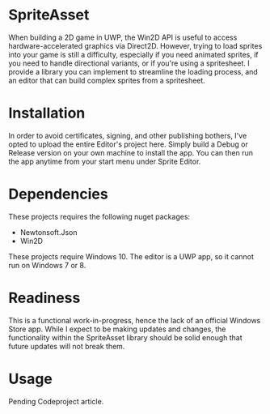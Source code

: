 # SpriteAsset

When building a 2D game in UWP, the Win2D API is useful to access hardware-accelerated graphics via Direct2D. However, trying to load sprites into your game is still a difficulty, especially if you need animated sprites, if you need to handle directional variants, or if you're using a spritesheet. I provide a library you can implement to streamline the loading process, and an editor that can build complex sprites from a spritesheet.

# Installation

In order to avoid certificates, signing, and other publishing bothers, I've opted to upload the entire Editor's project here. Simply build a Debug or Release version on your own machine to install the app. You can then run the app anytime from your start menu under Sprite Editor.

# Dependencies

These projects requires the following nuget packages:
- Newtonsoft.Json
- Win2D

These projects require Windows 10. The editor is a UWP app, so it cannot run on Windows 7 or 8.

# Readiness

This is a functional work-in-progress, hence the lack of an official Windows Store app. While I expect to be making updates and changes, the functionality within the SpriteAsset library should be solid enough that future updates will not break them. 

# Usage

Pending Codeproject article.
